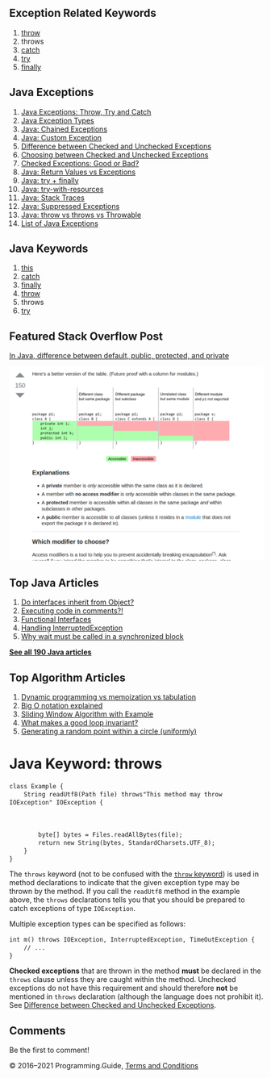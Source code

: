 



## Exception Related Keywords

1.  [throw](throw.html)
2.  throws
3.  [catch](catch.html)
4.  [try](try.html)
5.  [finally](finally.html)

## Java Exceptions

1.  [Java Exceptions: Throw, Try and Catch](exceptions-throw-try-catch.html)
2.  [Java Exception Types](exception-types.html)
3.  [Java: Chained Exceptions](chained-exceptions.html)
4.  [Java: Custom Exception](custom-exception.html)
5.  [Difference between Checked and Unchecked Exceptions](difference-between-checked-and-unchecked-exceptions.html)
6.  [Choosing between Checked and Unchecked Exceptions](choosing-between-checked-and-unchecked-exceptions.html)
7.  [Checked Exceptions: Good or Bad?](checked-exceptions-good-or-bad.html)
8.  [Java: Return Values vs Exceptions](return-values-vs-exceptions.html)
9.  [Java: try + finally](try-finally.html)
10. [Java: try-with-resources](try-with-resources.html)
11. [Java: Stack Traces](stack-trace.html)
12. [Java: Suppressed Exceptions](suppressed-exceptions.html)
13. [Java: throw vs throws vs Throwable](throw-vs-throws-vs-throwable.html)
14. [List of Java Exceptions](list-of-java-exceptions.html)

## Java Keywords

1.  [this](this.html)
2.  [catch](catch.html)
3.  [finally](finally.html)
4.  [throw](throw.html)
5.  throws
6.  [try](try.html)

## Featured Stack Overflow Post

[In Java, difference between default, public, protected, and private](https://stackoverflow.com/a/33627846/276052)

[<img src="../images/so-featured-33627846.png" alt="StackOverflow screenshot thumbnail" class="screenshot" />](https://stackoverflow.com/a/33627846/276052)



## Top Java Articles

1.  [Do interfaces inherit from Object?](do-interfaces-inherit-from-object.html)
2.  [Executing code in comments?!](executing-code-in-comments.html)
3.  [Functional Interfaces](functional-interfaces.html)
4.  [Handling InterruptedException](handling-interrupted-exceptions.html)
5.  [Why wait must be called in a synchronized block](why-wait-must-be-in-synchronized.html)

[**See all 190 Java articles**](index.html)

## Top Algorithm Articles

1.  [Dynamic programming vs memoization vs tabulation](../dynamic-programming-vs-memoization-vs-tabulation.html)
2.  [Big O notation explained](../big-o-notation-explained.html)
3.  [Sliding Window Algorithm with Example](../sliding-window-example.html)
4.  [What makes a good loop invariant?](../what-makes-a-good-loop-invariant.html)
5.  [Generating a random point within a circle (uniformly)](../random-point-within-circle.html)

# Java Keyword: throws

    class Example {
        String readUtf8(Path file) throws"This method may throw IOException" IOException {



            byte[] bytes = Files.readAllBytes(file);
            return new String(bytes, StandardCharsets.UTF_8);
        }
    }

The `throws` keyword (not to be confused with the [`throw` keyword](throw.html)) is used in method declarations to indicate that the given exception type may be thrown by the method. If you call the `readUtf8` method in the example above, the `throws` declarations tells you that you should be prepared to catch exceptions of type `IOException`.

Multiple exception types can be specified as follows:

    int m() throws IOException, InterruptedException, TimeOutException {
        // ...
    }

**Checked exceptions** that are thrown in the method **must** be declared in the `throws` clause unless they are caught within the method. Unchecked exceptions do not have this requirement and should therefore **not** be mentioned in `throws` declaration (although the language does not prohibit it). See [Difference between Checked and Unchecked Exceptions](difference-between-checked-and-unchecked-exceptions.html).

## Comments

Be the first to comment!

© 2016–2021 Programming.Guide, [Terms and Conditions](../terms-and-conditions.html)
